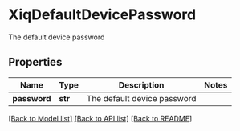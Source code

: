 # XiqDefaultDevicePassword

The default device password
## Properties
Name | Type | Description | Notes
------------ | ------------- | ------------- | -------------
**password** | **str** | The default device password | 

[[Back to Model list]](../README.md#documentation-for-models) [[Back to API list]](../README.md#documentation-for-api-endpoints) [[Back to README]](../README.md)


